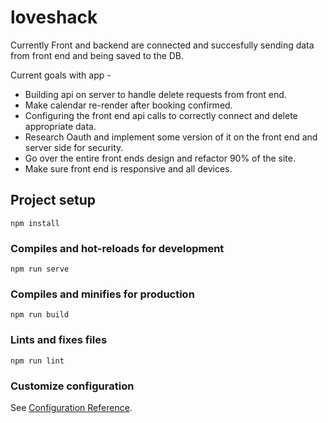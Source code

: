 # loveshack

Currently Front and backend are connected and succesfully sending data from front end and being saved to the DB.

Current goals with app -
  - Building api on server to handle delete requests from front end.
  - Make calendar re-render after booking confirmed.
  - Configuring the front end api calls to correctly connect and delete appropriate data.
  - Research Oauth and implement some version of it on the front end and server side for security.
  - Go over the entire front ends design and refactor 90% of the site.
  - Make sure front end is responsive and all devices.


## Project setup
```
npm install
```

### Compiles and hot-reloads for development
```
npm run serve
```

### Compiles and minifies for production
```
npm run build
```

### Lints and fixes files
```
npm run lint
```

### Customize configuration
See [Configuration Reference](https://cli.vuejs.org/config/).
